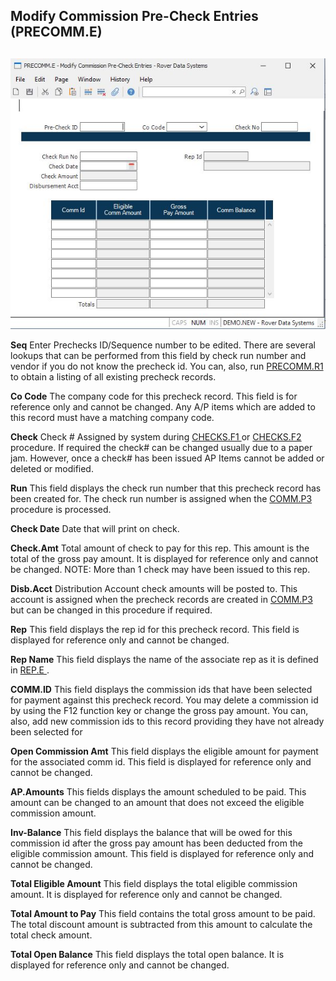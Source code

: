 ##  Modify Commission Pre-Check Entries (PRECOMM.E)

<PageHeader />

##

![](./PRECOMM-E-1.jpg)

**Seq** Enter Prechecks ID/Sequence number to be edited. There are several lookups that can be performed from this field by check run number and vendor if you do not know the precheck id. You can, also, run [ PRECOMM.R1 ](../../../../../rover/AP-OVERVIEW/AP-REPORT/PRECOMM-R1/README.md) to obtain a listing of all existing precheck records.   
  
**Co Code** The company code for this precheck record. This field is for
reference only and cannot be changed. Any A/P items which are added to this
record must have a matching company code.  
  
**Check** Check # Assigned by system during [ CHECKS.F1 ](../../../../../rover/AP-OVERVIEW/AP-REPORT/CHECKS-F1/README.md) or [ CHECKS.F2 ](../../../../../rover/AP-OVERVIEW/AP-REPORT/CHECKS-F2/README.md) procedure. If required the check# can be changed usually due to a paper jam. However, once a check# has been issued AP Items cannot be added or deleted or modified.   
  
**Run** This field displays the check run number that this precheck record has been created for. The check run number is assigned when the [ COMM.P3 ](../../../AP-PROCESS/COMM-P3/README.md) procedure is processed.   
  
**Check Date** Date that will print on check.  
  
**Check.Amt** Total amount of check to pay for this rep. This amount is the
total of the gross pay amount. It is displayed for reference only and cannot
be changed. NOTE: More than 1 check may have been issued to this rep.  
  
**Disb.Acct** Distribution Account check amounts will be posted to. This account is assigned when the precheck records are created in [ COMM.P3 ](../../../AP-PROCESS/COMM-P3/README.md) but can be changed in this procedure if required.   
  
**Rep** This field displays the rep id for this precheck record. This field is
displayed for reference only and cannot be changed.  
  
**Rep Name** This field displays the name of the associate rep as it is defined in [ REP.E ](../../../../MRK-OVERVIEW/MRK-ENTRY/REP-E/README.md) .   
  
**COMM.ID** This field displays the commission ids that have been selected for
payment against this precheck record. You may delete a commission id by using
the F12 function key or change the gross pay amount. You can, also, add new
commission ids to this record providing they have not already been selected
for  
  
**Open Commission Amt** This field displays the eligible amount for payment
for the associated comm id. This field is displayed for reference only and
cannot be changed.  
  
**AP.Amounts** This fields displays the amount scheduled to be paid. This
amount can be changed to an amount that does not exceed the eligible
commission amount.  
  
**Inv-Balance** This field displays the balance that will be owed for this
commission id after the gross pay amount has been deducted from the eligible
commission amount. This field is displayed for reference only and cannot be
changed.  
  
**Total Eligible Amount** This field displays the total eligible commission
amount. It is displayed for reference only and cannot be changed.  
  
**Total Amount to Pay** This field contains the total gross amount to be paid.
The total discount amount is subtracted from this amount to calculate the
total check amount.  
  
**Total Open Balance** This field displays the total open balance. It is
displayed for reference only and cannot be changed.  
  
  
<badge text= "Version 8.10.57" vertical="middle" />

<PageFooter />